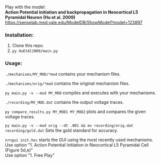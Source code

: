 Play with the model:  
**Action Potential initiation and backpropagation in Neocortical L5 Pyramidal Neuron (Hu et al. 2009)**  
https://senselab.med.yale.edu/ModelDB/ShowModel?model=123897

### Installation:
1) Clone this repo.  
2) `py HuEtAl2009/main.py`  


### Usage:
`./mechanisms/MY_MOD/*mod` contains your mechanism files.  

`./mechanisms/orig/*mod` contains the original mechanism files.  

`py main.py -v --mod MY_MOD` compiles and executes with your mechanisms.  

`./recording/MY_MOD.dat` contains the output voltage traces.  

`py compare_results.py MY_MOD1 MY_MOD2` plots and compares the given voltage traces.

`py main.py -v --mod orig --dt .001 && mv recording/orig.dat recording/gold.dat`  Sets the gold standard for accuracy.

`nrngui init.hoc` starts the GUI using the most recently used mechanisms.  
Use option "1. Action Potential Initiation in Neocortical L5 Pyramidal Cell (Figure 5d,e)"  
Use option "1. Free Play"  

